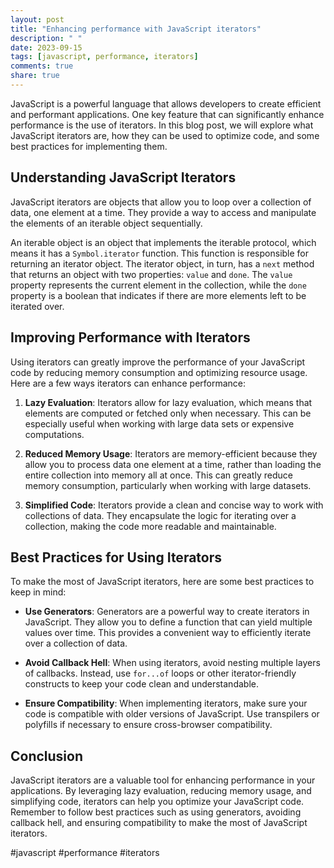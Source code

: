 ```yaml
---
layout: post
title: "Enhancing performance with JavaScript iterators"
description: " "
date: 2023-09-15
tags: [javascript, performance, iterators]
comments: true
share: true
---
```


JavaScript is a powerful language that allows developers to create efficient and performant applications. One key feature that can significantly enhance performance is the use of iterators. In this blog post, we will explore what JavaScript iterators are, how they can be used to optimize code, and some best practices for implementing them.

## Understanding JavaScript Iterators

JavaScript iterators are objects that allow you to loop over a collection of data, one element at a time. They provide a way to access and manipulate the elements of an iterable object sequentially. 

An iterable object is an object that implements the iterable protocol, which means it has a `Symbol.iterator` function. This function is responsible for returning an iterator object. The iterator object, in turn, has a `next` method that returns an object with two properties: `value` and `done`. The `value` property represents the current element in the collection, while the `done` property is a boolean that indicates if there are more elements left to be iterated over.

## Improving Performance with Iterators

Using iterators can greatly improve the performance of your JavaScript code by reducing memory consumption and optimizing resource usage. Here are a few ways iterators can enhance performance:

1. **Lazy Evaluation**: Iterators allow for lazy evaluation, which means that elements are computed or fetched only when necessary. This can be especially useful when working with large data sets or expensive computations.

2. **Reduced Memory Usage**: Iterators are memory-efficient because they allow you to process data one element at a time, rather than loading the entire collection into memory all at once. This can greatly reduce memory consumption, particularly when working with large datasets.

3. **Simplified Code**: Iterators provide a clean and concise way to work with collections of data. They encapsulate the logic for iterating over a collection, making the code more readable and maintainable.

## Best Practices for Using Iterators

To make the most of JavaScript iterators, here are some best practices to keep in mind:

- **Use Generators**: Generators are a powerful way to create iterators in JavaScript. They allow you to define a function that can yield multiple values over time. This provides a convenient way to efficiently iterate over a collection of data.

- **Avoid Callback Hell**: When using iterators, avoid nesting multiple layers of callbacks. Instead, use `for...of` loops or other iterator-friendly constructs to keep your code clean and understandable.

- **Ensure Compatibility**: When implementing iterators, make sure your code is compatible with older versions of JavaScript. Use transpilers or polyfills if necessary to ensure cross-browser compatibility.

## Conclusion

JavaScript iterators are a valuable tool for enhancing performance in your applications. By leveraging lazy evaluation, reducing memory usage, and simplifying code, iterators can help you optimize your JavaScript code. Remember to follow best practices such as using generators, avoiding callback hell, and ensuring compatibility to make the most of JavaScript iterators.

#javascript #performance #iterators